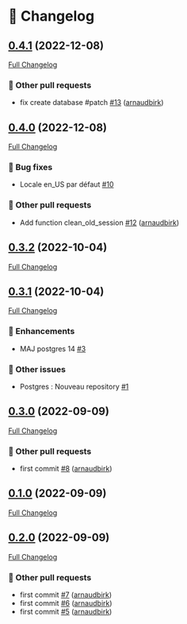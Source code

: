 # 📑 Changelog

## [0.4.1](https://github.com/ign-gpao/database/tree/0.4.1) (2022-12-08)

[Full Changelog](https://github.com/ign-gpao/database/compare/0.4.0...0.4.1)

### 📁 Other pull requests

- fix create database \#patch [\#13](https://github.com/ign-gpao/database/pull/13) ([arnaudbirk](https://github.com/arnaudbirk))

## [0.4.0](https://github.com/ign-gpao/database/tree/0.4.0) (2022-12-08)

[Full Changelog](https://github.com/ign-gpao/database/compare/0.3.2...0.4.0)

### 🐛 Bug fixes

- Locale en\_US par défaut [\#10](https://github.com/ign-gpao/database/issues/10)

### 📁 Other pull requests

- Add function clean\_old\_session [\#12](https://github.com/ign-gpao/database/pull/12) ([arnaudbirk](https://github.com/arnaudbirk))

## [0.3.2](https://github.com/ign-gpao/database/tree/0.3.2) (2022-10-04)

[Full Changelog](https://github.com/ign-gpao/database/compare/0.3.1...0.3.2)

## [0.3.1](https://github.com/ign-gpao/database/tree/0.3.1) (2022-10-04)

[Full Changelog](https://github.com/ign-gpao/database/compare/0.3.0...0.3.1)

### 🚀 Enhancements

- MAJ postgres 14 [\#3](https://github.com/ign-gpao/database/issues/3)

### 📁 Other issues

- Postgres : Nouveau repository [\#1](https://github.com/ign-gpao/database/issues/1)

## [0.3.0](https://github.com/ign-gpao/database/tree/0.3.0) (2022-09-09)

[Full Changelog](https://github.com/ign-gpao/database/compare/0.1.0...0.3.0)

### 📁 Other pull requests

- first commit [\#8](https://github.com/ign-gpao/database/pull/8) ([arnaudbirk](https://github.com/arnaudbirk))

## [0.1.0](https://github.com/ign-gpao/database/tree/0.1.0) (2022-09-09)

[Full Changelog](https://github.com/ign-gpao/database/compare/0.2.0...0.1.0)

## [0.2.0](https://github.com/ign-gpao/database/tree/0.2.0) (2022-09-09)

[Full Changelog](https://github.com/ign-gpao/database/compare/a742781d62a44c923d8ce24ae54785690d52709a...0.2.0)

### 📁 Other pull requests

- first commit [\#7](https://github.com/ign-gpao/database/pull/7) ([arnaudbirk](https://github.com/arnaudbirk))
- first commit [\#6](https://github.com/ign-gpao/database/pull/6) ([arnaudbirk](https://github.com/arnaudbirk))
- first commit [\#5](https://github.com/ign-gpao/database/pull/5) ([arnaudbirk](https://github.com/arnaudbirk))



